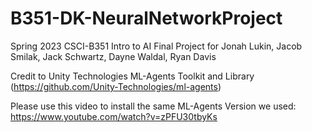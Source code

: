 # B351-DK-NeuralNetworkProject
 Spring 2023 CSCI-B351 Intro to AI Final Project for Jonah Lukin, Jacob Smilak, Jack Schwartz, Dayne Waldal, Ryan Davis

Credit to Unity Technologies ML-Agents Toolkit and Library (https://github.com/Unity-Technologies/ml-agents)

Please use this video to install the same ML-Agents Version we used: https://www.youtube.com/watch?v=zPFU30tbyKs
